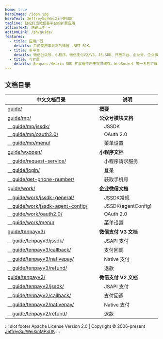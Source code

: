 ```yaml
---
home: true
heroImage: /icon.jpg
heroText: JeffreySu/WeiXinMPSDK
tagline: 轻松打造微信各平台的扩展应用
actionText: 快速上手 →
actionLink: /zh/guide/
features:
  - title: 应用广泛
    details: 目前使用率最高的微信 .NET SDK。
  - title: 多平台
    details: 微信公众号、小程序、微信支付V2/V3、JS-SDK、开放平台、企业号、企业微信……
  - title: 可扩展
    details: Senparc.Weixin SDK 扩展组件用于提供缓存、WebSocket 等一系列扩展模块。
---
```


<style>
table{
    display: table;
    min-width: 100%;
}
table th:first-of-type {
    width: 60%;
}
table th:nth-of-type(2) {
    width: 40%;
}
</style>

## 文档目录

| 中文文档目录                                                                     | 说明                     |
| ------------------------------------------------------------------------------- | ------------------------ |
| [guide/](guide/)                                                          | **概要**                 |
| [guide/mp/](guide/mp/install.html)                                        | **公众号模块文档**       |
| [&emsp;guide/mp/jssdk/](guide/mp/jssdk.html)                              | &emsp;JSSDK              |
| [&emsp;guide/mp/oauth2.0/](guide/mp/oauth2.0.html)                        | &emsp;OAuth 2.0          |
| [&emsp;guide/mp/menu/](guide/mp/menu.html)                                | &emsp;菜单设置            |
| [guide/wxopen/](guide/wxopen/install.html)                                | **小程序文档**           |
| [&emsp;guide/request-service/](guide/wxopen/request-service.html)         | &emsp;小程序请求服务      |
| [&emsp;guide/login/](guide/wxopen/login.html)                             | &emsp;登录               |
| [&emsp;guide/get-phone-number/](guide/wxopen/get-phone-number.html)       | &emsp;获取手机号          |
| [guide/work/](guide/work/install.html)                                    | **企业微信文档**         |
| [&emsp;guide/work/jssdk-general/](guide/work/jssdk-general.html)          | &emsp;JSSDK常规          |
| [&emsp;guide/work/jssdk-agent-config/](guide/work/jssdk-agent-config.html)| &emsp;JSSDK(agentConfig) |
| [&emsp;guide/work/oauth2.0/](guide/work/oauth2.0.html)                    | &emsp;OAuth 2.0          |
| [&emsp;guide/work/menu/](guide/work/menu.html)                            | &emsp;菜单设置           |
| [guide/tenpayv3/](guide/tenpayv3/install.html)                            | **微信支付 V3 文档**     |
| [&emsp;guide/tenpayv3/jssdk/](guide/tenpayv3/jssdk.html)                  | &emsp;JSAPI 支付         |
| [&emsp;guide/tenpayv3/callback/](guide/tenpayv3/callback.html)            | &emsp;支付回调           |
| [&emsp;guide/tenpayv3/nativepay/](guide/tenpayv3/nativepay.html)          | &emsp;Native 支付        |
| [&emsp;guide/tenpayv3/refund/](guide/tenpayv3/refund.html)                | &emsp;退款               |
| [guide/tenpayv2/](guide/tenpayv2/install.html)                            | **微信支付 V2 文档**      |
| [&emsp;guide/tenpayv2/jssdk/](guide/tenpayv2/jssdk.html)                  | &emsp;JSAPI 支付          |
| [&emsp;guide/tenpayv2/callback/](guide/tenpayv2/callback.html)            | &emsp;支付回调            |
| [&emsp;guide/tenpayv2/nativepay/](guide/tenpayv2/nativepay.html)          | &emsp;Native 支付         |
| [&emsp;guide/tenpayv2/refund/](guide/tenpayv2/refund.html)                | &emsp;退款                |

::: slot footer
Apache License Version 2.0 | Copyright © 2006-present [JeffreySu/WeiXinMPSDK](https://github.com/JeffreySu/WeiXinMPSDK)
:::
